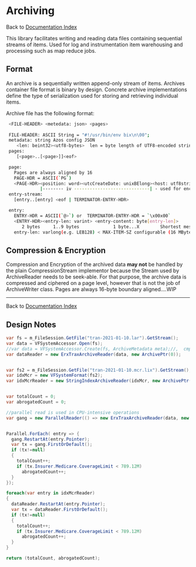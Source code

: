 ﻿# Archiving

Back to [Documentation Index](/src/documentation-index.md)

This library facilitates writing and reading data files containing sequential streams of items.
Used for log and instrumentation item warehousing and processing such as map reduce jobs.

## Format

An archive is a sequentially written append-only stream of items. Archives container file format
is binary by design. Concrete archive implementations define the type of serialization used for
storing and retrieving individual items.

Archive file has the following format:
```bash
 <FILE-HEADER> <metedata: json> <pages>
 
 FILE-HEADER: ASCII String = "#!/usr/bin/env bix\n\00";
 metadata: string Azos config JSON
    <len: beint32><utf8-bytes>  len = byte length of UTF8-encoded string containing config vector
 pages:
    [<page>..[<page>]]<eof>

 page:
   Pages are always aligned by 16
   PAGE-HDR = ASCII(`PG`)
   <PAGE-HDR><position: word><utcCreateDate: unixBElong><host: utf8string><app: atomBElong><len: beInt><entry-stream>  <eof|page-hdr>
             |-------- iv -----------------------------| - used for encryption             |compressed|
 entry-stream:
   [entry..[entry] <eof | TERMINATOR-ENTRY-HDR>

 entry:
   ENTRY-HDR = ASCII(`@>`) or  TERMINATOR-ENTRY-HDR = `\x00x00`
   <ENTRY-HDR><entry-len: varint> <entry-content: byte[entry-len]>
      2 bytes     1..9 bytes             1 byte...X        Shortest message:  4 bytes
   entry-len: varlong(e.g. LEB128) < MAX-ITEM-SZ configurable (16 MByte by default)
```

## Compression & Encryption
Compression and Encryption of the archived data **may not** be handled by the plain CompressionStream implementor 
because the Stream used by ArchiveReader needs to be seek-able. For that purpose, the archive data is compressed and 
ciphered on a page level, however that is not the job of ArchiveWriter class. 
Pages are always 16-byte boundary aligned....WIP

---
Back to [Documentation Index](/src/documentation-index.md)



## Design Notes

```csharp
var fs = m_FileSession.GetFile("tran-2021-01-10.lar").GetStream();
var data = VFSystemAccessor.Open(fs);
//var data = VFSystemAccessor.Create(fs, ArchiveMetadata meta);//,  cmp: ComnpressionType.None, enc: EncryptorType.AES);
var dataReader = new ErxTraxArchiveReader(data, new ArchivePtr(0));


var fs2 = m_FileSession.GetFile("tran-2021-01-10.mcr.lix").GetStream();
var idxMcr = new VFSystemFormat(fs2);
var idxMcrReader = new StringIndexArchiveReader(idxMcr, new ArchivePtr(0));


var totalCount = 0;
var abrogatedCount = 0;

//parallel read is used in CPU-intensive operations
var gang = new ParallelReader(() => new ErxTraxArchiveReader(data, new ArchivePtr(0));


Parallel.ForEach( entry => {  
  gang.RestartAt(entry.Pointer);
  var tx = gang.FirstOrDefault();
  if (tx!=null)
  {
    totalCount++;
    if (tx.Insurer.Medicare.CoverageLimit < 789.12M) 
      abrogatedCount++; 
  }
});

foreach(var entry in idxMcrReader)
{
  dataReader.RestartAt(entry.Pointer);
  var tx = dataReader.FirstOrDefault();
  if (tx!=null)
  {
    totalCount++;
    if (tx.Insurer.Medicare.CoverageLimit < 789.12M) 
      abrogatedCount++; 
  }
}

return (totalCount, abrogatedCount);
```